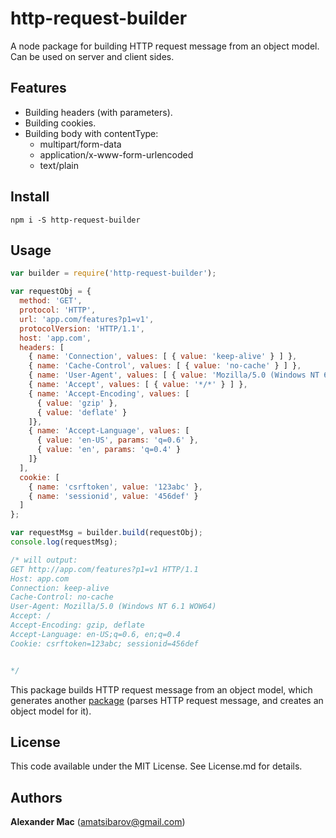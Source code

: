 http-request-builder
====================

A node package for building HTTP request message from an object model. Can be used on server and client sides.


## Features
* Building headers (with parameters).
* Building cookies.
* Building body with contentType:
  * multipart/form-data
  * application/x-www-form-urlencoded
  * text/plain

## Install 

```
npm i -S http-request-builder
```

## Usage

```javascript
var builder = require('http-request-builder');

var requestObj = { 
  method: 'GET',
  protocol: 'HTTP',
  url: 'app.com/features?p1=v1',
  protocolVersion: 'HTTP/1.1',
  host: 'app.com',
  headers: [ 
    { name: 'Connection', values: [ { value: 'keep-alive' } ] },          
    { name: 'Cache-Control', values: [ { value: 'no-cache' } ] },
    { name: 'User-Agent', values: [ { value: 'Mozilla/5.0 (Windows NT 6.1 WOW64)' } ]},
    { name: 'Accept', values: [ { value: '*/*' } ] },
    { name: 'Accept-Encoding', values: [ 
      { value: 'gzip' },
      { value: 'deflate' }
    ]},
    { name: 'Accept-Language', values: [
      { value: 'en-US', params: 'q=0.6' },
      { value: 'en', params: 'q=0.4' } 
    ]}
  ],
  cookie: [
    { name: 'csrftoken', value: '123abc' },
    { name: 'sessionid', value: '456def' }
  ]
};

var requestMsg = builder.build(requestObj);
console.log(requestMsg);

/* will output:
GET http://app.com/features?p1=v1 HTTP/1.1
Host: app.com
Connection: keep-alive   
Cache-Control: no-cache
User-Agent: Mozilla/5.0 (Windows NT 6.1 WOW64)
Accept: /
Accept-Encoding: gzip, deflate
Accept-Language: en-US;q=0.6, en;q=0.4
Cookie: csrftoken=123abc; sessionid=456def


*/
```

This package builds HTTP request message from an object model, which generates another [package](https://github.com/AlexanderMac/http-request-parser) (parses HTTP request message, and creates an object model for it).


## License

This code available under the MIT License.
See License.md for details.  


## Authors

**Alexander Mac** ([amatsibarov@gmail.com](mailto:amatsibarov@gmail.com))
